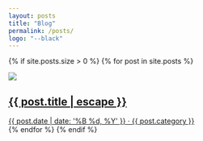 ```yaml
---
layout: posts
title: "Blog"
permalink: /posts/
logo: "--black"
---
```


{% if site.posts.size > 0 %}
  {% for post in site.posts %}
  <div class="c-grid-blog-post">
    <a href="{{ post.url | relative_url }}">
        <div class="c-grid-blog-post-artwork" style="background:{{ post.color }};"><img src="/assets/img/{{ post.image }}.png"></div>
        <h2><span>{{ post.title | escape }}</span></h2>
        <span class="c-grid-blog-post-meta">{{ post.date | date: '%B %d, %Y' }}  ·  <span>{{ post.category }}</span></span>
        </a>
  </div>  
  {% endfor %}
{% endif %} 

